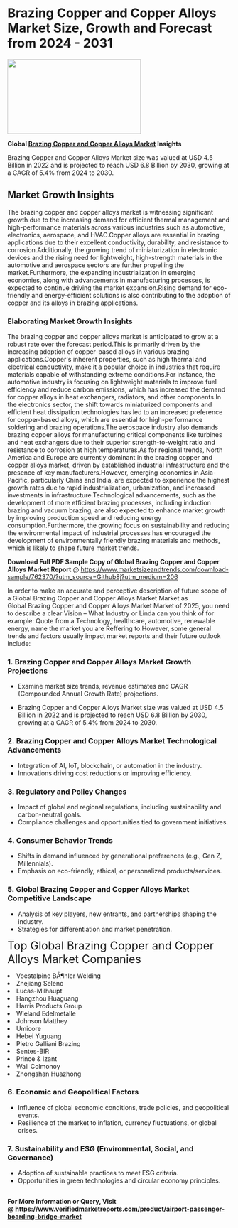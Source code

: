 <H1>Brazing Copper and Copper Alloys Market Size, Growth and Forecast from 2024 - 2031</H1><img class="aligncenter size-medium wp-image-584254" src="https://thirdeyenews.in/wp-content/uploads/2024/09/Global-Market-Research-300x168.jpeg" alt="" width="300" height="168" /><p><strong>Global&nbsp;<a href="https://www.marketsizeandtrends.com/download-sample/762370/?utm_source=Github8j?utm_medium=206">Brazing Copper and Copper Alloys Market</a> Insights</strong></p><p>Brazing Copper and Copper Alloys Market size was valued at USD 4.5 Billion in 2022 and is projected to reach USD 6.8 Billion by 2030, growing at a CAGR of 5.4% from 2024 to 2030.</p><p><h2>Market Growth Insights</h2> The brazing copper and copper alloys market is witnessing significant growth due to the increasing demand for efficient thermal management and high-performance materials across various industries such as automotive, electronics, aerospace, and HVAC.Copper alloys are essential in brazing applications due to their excellent conductivity, durability, and resistance to corrosion.Additionally, the growing trend of miniaturization in electronic devices and the rising need for lightweight, high-strength materials in the automotive and aerospace sectors are further propelling the market.Furthermore, the expanding industrialization in emerging economies, along with advancements in manufacturing processes, is expected to continue driving the market expansion.Rising demand for eco-friendly and energy-efficient solutions is also contributing to the adoption of copper and its alloys in brazing applications.<h3>Elaborating Market Growth Insights</h3> The brazing copper and copper alloys market is anticipated to grow at a robust rate over the forecast period.This is primarily driven by the increasing adoption of copper-based alloys in various brazing applications.Copper's inherent properties, such as high thermal and electrical conductivity, make it a popular choice in industries that require materials capable of withstanding extreme conditions.For instance, the automotive industry is focusing on lightweight materials to improve fuel efficiency and reduce carbon emissions, which has increased the demand for copper alloys in heat exchangers, radiators, and other components.In the electronics sector, the shift towards miniaturized components and efficient heat dissipation technologies has led to an increased preference for copper-based alloys, which are essential for high-performance soldering and brazing operations.The aerospace industry also demands brazing copper alloys for manufacturing critical components like turbines and heat exchangers due to their superior strength-to-weight ratio and resistance to corrosion at high temperatures.As for regional trends, North America and Europe are currently dominant in the brazing copper and copper alloys market, driven by established industrial infrastructure and the presence of key manufacturers.However, emerging economies in Asia-Pacific, particularly China and India, are expected to experience the highest growth rates due to rapid industrialization, urbanization, and increased investments in infrastructure.Technological advancements, such as the development of more efficient brazing processes, including induction brazing and vacuum brazing, are also expected to enhance market growth by improving production speed and reducing energy consumption.Furthermore, the growing focus on sustainability and reducing the environmental impact of industrial processes has encouraged the development of environmentally friendly brazing materials and methods, which is likely to shape future market trends.<p><span class=""><strong>Download Full PDF Sample Copy of Global Brazing Copper and Copper Alloys Market Report</strong> @ <a href="https://www.marketsizeandtrends.com/download-sample/762370/?utm_source=Github8j?utm_medium=206" target="_blank">https://www.marketsizeandtrends.com/download-sample/762370/?utm_source=Github8j?utm_medium=206</a></span></p><p>In order to make an accurate and perceptive description of future scope of a Global&nbsp;Brazing Copper and Copper Alloys Market Market as Global&nbsp;Brazing Copper and Copper Alloys Market Market of 2025, you need to describe a clear Vision &ndash; What Industry or Linda can you think of for example: Quote from a Technology, healthcare, automotive, renewable energy, name the market you are Reffering to.However, some general trends and factors usually impact market reports and their future outlook include:</p><h3>1.&nbsp;<strong>Brazing Copper and Copper Alloys Market Growth Projections</strong></h3><ul><li>Examine market size trends, revenue estimates and CAGR (Compounded Annual Growth Rate) projections.</li><li><p>Brazing Copper and Copper Alloys Market size was valued at USD 4.5 Billion in 2022 and is projected to reach USD 6.8 Billion by 2030, growing at a CAGR of 5.4% from 2024 to 2030.</p></li></ul><h3>2.&nbsp;<strong>Brazing Copper and Copper Alloys Market Technological Advancements</strong></h3><ul><li>Integration of AI, IoT, blockchain, or automation in the industry.</li><li>Innovations driving cost reductions or improving efficiency.</li></ul><h3>3.&nbsp;<strong>Regulatory and Policy Changes</strong></h3><ul><li>Impact of global and regional regulations, including sustainability and carbon-neutral goals.</li><li>Compliance challenges and opportunities tied to government initiatives.</li></ul><h3>4.&nbsp;<strong>Consumer Behavior Trends</strong></h3><ul><li>Shifts in demand influenced by generational preferences (e.g., Gen Z, Millennials).</li><li>Emphasis on eco-friendly, ethical, or personalized products/services.</li></ul><h3>5.&nbsp;<strong>Global Brazing Copper and Copper Alloys Market Competitive Landscape</strong></h3><ul><li>Analysis of key players, new entrants, and partnerships shaping the industry.</li><li>Strategies for differentiation and market penetration.</li></ul><p data-pm-slice="1 1 []"><span style="color: inherit; font-family: inherit; font-size: 25px;">Top Global Brazing Copper and Copper Alloys Market Companies</span></p><div class="" data-test-id=""><p><li>Voestalpine BÃ¶hler Welding</li><li> Zhejiang Seleno</li><li> Lucas-Milhaupt</li><li> Hangzhou Huaguang</li><li> Harris Products Group</li><li> Wieland Edelmetalle</li><li> Johnson Matthey</li><li> Umicore</li><li> Hebei Yuguang</li><li> Pietro Galliani Brazing</li><li> Sentes-BIR</li><li> Prince & Izant</li><li> Wall Colmonoy</li><li> Zhongshan Huazhong</li></p></div><h3>6.&nbsp;<strong>Economic and Geopolitical Factors</strong></h3><ul><li>Influence of global economic conditions, trade policies, and geopolitical events.</li><li>Resilience of the market to inflation, currency fluctuations, or global crises.</li></ul><h3>7.&nbsp;<strong>Sustainability and ESG (Environmental, Social, and Governance)</strong></h3><ul><li>Adoption of sustainable practices to meet ESG criteria.</li><li>Opportunities in green technologies and circular economy principles.</li></ul><h2><strong style="font-size: 14px;">For More Information or Query, Visit @&nbsp;</strong><a style="background-color: #ffffff; font-size: 14px;" href="https://www.marketsizeandtrends.com/report/brazing-copper-and-copper-alloys-market/" target="_blank">https://www.verifiedmarketreports.com/product/airport-passenger-boarding-bridge-market</a></h2>
